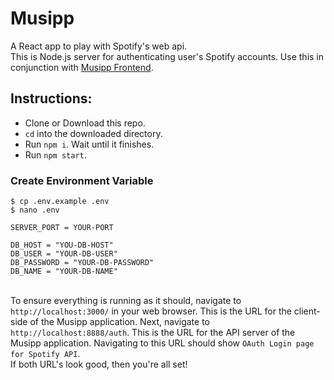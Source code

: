 # Musipp

A React app to play with Spotify's web api.
</br>This is Node.js server for authenticating user's Spotify accounts.
Use this in conjunction with [Musipp Frontend](https://github.com/fikribasa/anekamusik-front).

## Instructions:

<ul>
<li>Clone or Download this repo.</li>
<li><code>cd</code> into the downloaded directory.</li>
<li>Run <code>npm i</code>. Wait until it finishes.</li>
<li>Run <code>npm start</code>. 
</ul>

### Create Environment Variable

```
$ cp .env.example .env
$ nano .env
```

```
SERVER_PORT = YOUR-PORT

DB_HOST = "YOU-DB-HOST"
DB_USER = "YOUR-DB-USER"
DB_PASSWORD = "YOUR-DB-PASSWORD"
DB_NAME = "YOUR-DB-NAME"
```

</br>
To ensure everything is running as it should, navigate to <code>http://localhost:3000/</code> in your web browser.
This is the URL for the client-side of the Musipp application. Next, navigate to <code>http://localhost:8888/auth</code>.
This is the URL for the API server of the Musipp application. Navigating to this URL should show <code>OAuth Login page for Spotify API</code>.
</br>
If both URL's look good, then you're all set!
